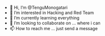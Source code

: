 - 👋 Hi, I’m @TenguMonogatari
- 👀 I’m interested in Hacking and Red Team
- 🌱 I’m currently learning everything
- 💞️ I’m looking to collaborate on ... where i can
- 📫 How to reach me ... just send a message

<!---
TenguMonogatari/TenguMonogatari is a ✨ special ✨ repository because its `README.md` (this file) appears on your GitHub profile.
You can click the Preview link to take a look at your changes.
--->

